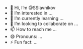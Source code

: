 - 👋 Hi, I’m @SSlavnikov
- 👀 I’m interested in ...
- 🌱 I’m currently learning ...
- 💞️ I’m looking to collaborate on ...
- 📫 How to reach me ...
- 😄 Pronouns: ...
- ⚡ Fun fact: ...

<!---
SSlavnikov/SSlavnikov is a ✨ special ✨ repository because its `README.md` (this file) appears on your GitHub profile.
You can click the Preview link to take a look at your changes.
--->
